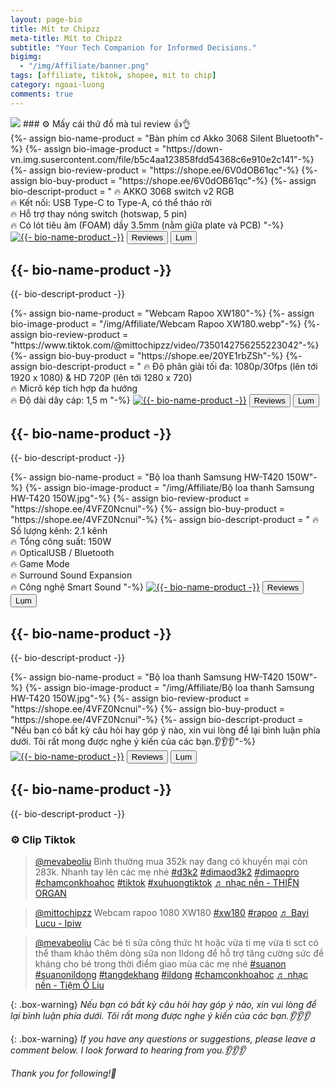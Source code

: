 ```yaml
---
layout: page-bio
title: Mít tơ Chipzz
meta-title: Mít tơ Chipzz
subtitle: "Your Tech Companion for Informed Decisions."
bigimg:
  - "/img/Affiliate/banner.png"
tags: [affiliate, tiktok, shopee, mit to chip]
category: ngoai-luong
comments: true  
---
```


<img src="https://hits.sh/bangnguyendev.github.io.svg?style=for-the-badge&label=L%C6%B0%E1%BB%A3t%20truy%20c%E1%BA%ADp&extraCount=272345">
### ⚙️ Mấy cái thứ đồ mà tui review 👍👌

<main>
  <section class="product">
    {%- assign bio-name-product = "Bàn phím cơ Akko 3068 Silent Bluetooth"-%}<!--  Tên sản phẩm -->
    {%- assign bio-image-product = "https://down-vn.img.susercontent.com/file/b5c4aa123858fdd54368c6e910e2c141"-%}<!--  Ảnh sản phẩm -->
    {%- assign bio-review-product = "https://shope.ee/6V0dOB61qc"-%}<!--  Link review sản phẩm -->
    {%- assign bio-buy-product = "https://shope.ee/6V0dOB61qc"-%}<!--  Link mua sản phẩm -->
    {%- assign bio-descript-product = "
    🔥 AKKO 3068 switch v2 RGB<br>
    🔥 Kết nối: USB Type-C to Type-A, có thể tháo rời<br>
    🔥 Hỗ trợ thay nóng switch (hotswap, 5 pin)<br>
    🔥 Có lót tiêu âm (FOAM) dầy 3.5mm (nằm giữa plate và PCB)
    "-%}<!--  Mô tả sản phẩm -->
    <a href="{{- bio-buy-product -}}" target="_blank"><img src="{{- bio-image-product -}}" alt="{{- bio-name-product -}}"></a><!--  Ảnh sản phẩm -->
    <button class="action action--button" onclick="window.open('{{- bio-review-product -}}')"><i class="fa fa-check-circle-o"></i><span class="action__text">Reviews</span></button> <!--  Link review sản phẩm -->
    <button class="action action--button" onclick="window.open('{{- bio-buy-product -}}')"><i class="fa fa-shopping-cart"></i><span class="action__text">Lụm</span></button> <!--  Link mua sản phẩm -->
    <h2>{{- bio-name-product -}}</h2> <!--  Tên sản phẩm -->
    <p>{{- bio-descript-product -}}</p>
  </section>

  <section class="product">
    {%- assign bio-name-product = "Webcam Rapoo XW180"-%}<!--  Tên sản phẩm -->
    {%- assign bio-image-product = "/img/Affiliate/Webcam Rapoo XW180.webp"-%}<!--  Ảnh sản phẩm -->
    {%- assign bio-review-product = "https://www.tiktok.com/@mittochipzz/video/7350142756255223042"-%}<!--  Link review sản phẩm -->
    {%- assign bio-buy-product = "https://shope.ee/20YE1rbZSh"-%}<!--  Link mua sản phẩm -->
    {%- assign bio-descript-product = "
    🔥 Độ phân giải tối đa: 1080p/30fps (lên tới 1920 x 1080) & HD 720P (lên tới 1280 x 720) <br>
    🔥 Micrô kép tích hợp đa hướng <br>
    🔥 Độ dài dây cáp: 1,5 m 
    "-%}<!--  Mô tả sản phẩm -->
    <a href="{{- bio-buy-product -}}" target="_blank"><img src="{{- bio-image-product -}}" alt="{{- bio-name-product -}}"></a><!--  Ảnh sản phẩm -->
    <button class="action action--button" onclick="window.open('{{- bio-review-product -}}')"><i class="fa fa-check-circle-o"></i><span class="action__text">Reviews</span></button> <!--  Link review sản phẩm -->
    <button class="action action--button" onclick="window.open('{{- bio-buy-product -}}')"><i class="fa fa-shopping-cart"></i><span class="action__text">Lụm</span></button> <!--  Link mua sản phẩm -->
    <h2>{{- bio-name-product -}}</h2> <!--  Tên sản phẩm -->
    <p>{{- bio-descript-product -}}</p>
  </section>

  <section class="product">
    {%- assign bio-name-product = "Bộ loa thanh Samsung HW-T420 150W"-%}<!--  Tên sản phẩm -->
    {%- assign bio-image-product = "/img/Affiliate/Bộ loa thanh Samsung HW-T420 150W.jpg"-%}<!--  Ảnh sản phẩm -->
    {%- assign bio-review-product = "https://shope.ee/4VFZ0Ncnui"-%}<!--  Link review sản phẩm -->
    {%- assign bio-buy-product = "https://shope.ee/4VFZ0Ncnui"-%}<!--  Link mua sản phẩm -->
    {%- assign bio-descript-product = "
    🔥 Số lượng kênh: 2.1 kênh <br>
    🔥 Tổng công suất: 150W <br>
    🔥 OpticalUSB / Bluetooth  <br>
    🔥 Game Mode <br>
    🔥 Surround Sound Expansion <br>
    🔥 Công nghệ Smart Sound
    "-%}<!--  Mô tả sản phẩm -->
    <a href="{{- bio-buy-product -}}" target="_blank"><img src="{{- bio-image-product -}}" alt="{{- bio-name-product -}}"></a><!--  Ảnh sản phẩm -->
    <button class="action action--button" onclick="window.open('{{- bio-review-product -}}')"><i class="fa fa-check-circle-o"></i><span class="action__text">Reviews</span></button> <!--  Link review sản phẩm -->
    <button class="action action--button" onclick="window.open('{{- bio-buy-product -}}')"><i class="fa fa-shopping-cart"></i><span class="action__text">Lụm</span></button> <!--  Link mua sản phẩm -->
    <h2>{{- bio-name-product -}}</h2> <!--  Tên sản phẩm -->
    <p>{{- bio-descript-product -}}</p>
  </section>


  <section class="product">
    {%- assign bio-name-product = "Bộ loa thanh Samsung HW-T420 150W"-%}<!--  Tên sản phẩm -->
    {%- assign bio-image-product = "/img/Affiliate/Bộ loa thanh Samsung HW-T420 150W.jpg"-%}<!--  Ảnh sản phẩm -->
    {%- assign bio-review-product = "https://shope.ee/4VFZ0Ncnui"-%}<!--  Link review sản phẩm -->
    {%- assign bio-buy-product = "https://shope.ee/4VFZ0Ncnui"-%}<!--  Link mua sản phẩm -->
    {%- assign bio-descript-product = "Nếu bạn có bất kỳ câu hỏi hay góp ý nào, xin vui lòng để lại bình luận phía dưới. Tôi rất mong được nghe ý kiến của các bạn.👂👂👂"-%}<!--  Mô tả sản phẩm -->
    <a href="{{- bio-buy-product -}}" target="_blank"><img src="{{- bio-image-product -}}" alt="{{- bio-name-product -}}"></a><!--  Ảnh sản phẩm -->
    <button class="action action--button" onclick="window.open('{{- bio-review-product -}}')"><i class="fa fa-check-circle-o"></i><span class="action__text">Reviews</span></button> <!--  Link review sản phẩm -->
    <button class="action action--button" onclick="window.open('{{- bio-buy-product -}}')"><i class="fa fa-shopping-cart"></i><span class="action__text">Lụm</span></button> <!--  Link mua sản phẩm -->
    <h2>{{- bio-name-product -}}</h2> <!--  Tên sản phẩm -->
    <p>{{- bio-descript-product -}}</p>
  </section>
  
</main>

### ⚙️ Clip Tiktok

<main>
  <section>
    <blockquote class="tiktok-embed" cite="https://www.tiktok.com/@mevabeoliu/video/7337501687764045058" data-video-id="7337501687764045058" style="max-width: 605px;min-width: 325px;" > 
      <section> <a target="_blank" title="@mevabeoliu" href="https://www.tiktok.com/@mevabeoliu?refer=embed">@mevabeoliu</a> Bình thường mua 352k nay đang có khuyến mại còn 283k. Nhanh tay lên các mẹ nhé 
      <a title="d3k2" target="_blank" href="https://www.tiktok.com/tag/d3k2?refer=embed">#d3k2</a> <a title="dimaod3k2" target="_blank" href="https://www.tiktok.com/tag/dimaod3k2?refer=embed">#dimaod3k2</a> <a title="dimaopro" target="_blank" href="https://www.tiktok.com/tag/dimaopro?refer=embed">#dimaopro</a> <a title="chamconkhoahoc" target="_blank" href="https://www.tiktok.com/tag/chamconkhoahoc?refer=embed">#chamconkhoahoc</a> 
      <a title="tiktok" target="_blank" href="https://www.tiktok.com/tag/tiktok?refer=embed">#tiktok</a> <a title="xuhuongtiktok" target="_blank" href="https://www.tiktok.com/tag/xuhuongtiktok?refer=embed">#xuhuongtiktok</a> <a target="_blank" title="♬ nhạc nền  - THIỆN ORGAN" href="https://www.tiktok.com/music/nhạc-nền-THIỆN-ORGAN-7337143397827005185?refer=embed">♬ nhạc nền  - THIỆN ORGAN</a> 
      </section> 
    </blockquote> 
    <script async src="https://www.tiktok.com/embed.js"></script>
  </section>

  <section>
  <blockquote class="tiktok-embed" cite="https://www.tiktok.com/@mittochipzz/video/7350142756255223042" data-video-id="7350142756255223042" style="max-width: 605px;min-width: 325px;" > 
  <section> 
    <a target="_blank" title="@mittochipzz" href="https://www.tiktok.com/@mittochipzz?refer=embed">@mittochipzz</a> Webcam rapoo 1080  XW180 <a title="xw180" target="_blank" href="https://www.tiktok.com/tag/xw180?refer=embed">#xw180</a>
    <a title="rapoo" target="_blank" href="https://www.tiktok.com/tag/rapoo?refer=embed">#rapoo</a> 
    <a target="_blank" title="♬ Bayi Lucu - Ipiw" href="https://www.tiktok.com/music/Bayi-Lucu-7336151408441722882?refer=embed">♬ Bayi Lucu - Ipiw</a> 
  </section> 
  </blockquote> 
  <script async src="https://www.tiktok.com/embed.js"></script>
  </section>

  <section>
    <blockquote class="tiktok-embed" cite="https://www.tiktok.com/@mevabeoliu/video/7303738668898995457" data-video-id="7303738668898995457" style="max-width: 605px;min-width: 325px;" > <section> <a target="_blank" title="@mevabeoliu" href="https://www.tiktok.com/@mevabeoliu?refer=embed">@mevabeoliu</a> Các bé ti sữa công thức ht hoặc vừa ti mẹ vừa ti sct có thể tham khảo thêm dòng sữa non Ildong  để hỗ trợ tăng cường sức đề kháng cho bé trong thời điểm giao mùa các mẹ nhé <a title="suanon" target="_blank" href="https://www.tiktok.com/tag/suanon?refer=embed">#suanon</a> <a title="suanonildong" target="_blank" href="https://www.tiktok.com/tag/suanonildong?refer=embed">#suanonildong</a> <a title="tangdekhang" target="_blank" href="https://www.tiktok.com/tag/tangdekhang?refer=embed">#tangdekhang</a> <a title="ildong" target="_blank" href="https://www.tiktok.com/tag/ildong?refer=embed">#ildong</a> <a title="chamconkhoahoc" target="_blank" href="https://www.tiktok.com/tag/chamconkhoahoc?refer=embed">#chamconkhoahoc</a> <a target="_blank" title="♬ nhạc nền - Tiệm Ô Liu" href="https://www.tiktok.com/music/nhạc-nền-7303738706174348034?refer=embed">♬ nhạc nền - Tiệm Ô Liu</a> </section> </blockquote> <script async src="https://www.tiktok.com/embed.js"></script>
  </section>

</main>

{: .box-warning}
*Nếu bạn có bất kỳ câu hỏi hay góp ý nào, xin vui lòng để lại bình luận phía dưới.*
*Tôi rất mong được nghe ý kiến của các bạn.👂👂👂*

{: .box-warning}
*If you have any questions or suggestions, please leave a comment below.*
*I look forward to hearing from you.👂👂👂*

*Thank you for following!🩷*
